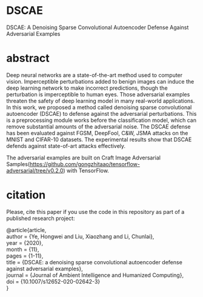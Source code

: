 # DSCAE
DSCAE: A Denoising Sparse Convolutional Autoencoder Defense Against Adversarial Examples

# abstract

Deep neural networks are a state-of-the-art method used to computer vision. Imperceptible perturbations added to benign images can induce the deep learning network to make incorrect predictions, though the perturbation is imperceptible to human eyes. Those adversarial examples threaten the safety of deep learning model in many real-world applications. In this work, we proposed a method called denoising sparse convolutional autoencoder (DSCAE) to defense against the adversarial perturbations. This is a preprocessing module works before the classification model, which can remove substantial amounts of the adversarial noise. The DSCAE defense has been evaluated against FGSM, DeepFool, C$\&$W, JSMA attacks on the MNIST and CIFAR-10 datasets. The experimental results show that DSCAE defends against state-of-art attacks effectively.

The adversarial examples are built on Craft Image Adversarial Samples(https://github.com/gongzhitaao/tensorflow-adversarial/tree/v0.2.0) with TensorFlow. 

# citation
Please, cite this paper if you use the code in this repository as part of a published research project:

@article{article,  
author = {Ye, Hongwei and Liu, Xiaozhang and Li, Chunlai},  
year = {2020},  
month = {11},  
pages = {1-11},  
title = {DSCAE: a denoising sparse convolutional autoencoder defense against adversarial examples},  
journal = {Journal of Ambient Intelligence and Humanized Computing},  
doi = {10.1007/s12652-020-02642-3}  
}
